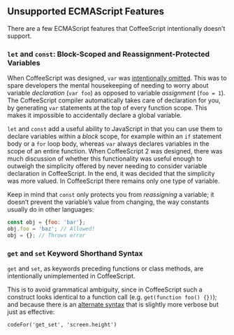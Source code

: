 ## Unsupported ECMAScript Features

There are a few ECMAScript features that CoffeeScript intentionally doesn’t support.

### `let` and `const`: Block-Scoped and Reassignment-Protected Variables

When CoffeeScript was designed, `var` was [intentionally omitted](https://github.com/jashkenas/coffeescript/issues/238#issuecomment-153502). This was to spare developers the mental housekeeping of needing to worry about variable _declaration_ (`var foo`) as opposed to variable _assignment_ (`foo = 1`). The CoffeeScript compiler automatically takes care of declaration for you, by generating `var` statements at the top of every function scope. This makes it impossible to accidentally declare a global variable.

`let` and `const` add a useful ability to JavaScript in that you can use them to declare variables within a _block_ scope, for example within an `if` statement body or a `for` loop body, whereas `var` always declares variables in the scope of an entire function. When CoffeeScript 2 was designed, there was much discussion of whether this functionality was useful enough to outweigh the simplicity offered by never needing to consider variable declaration in CoffeeScript. In the end, it was decided that the simplicity was more valued. In CoffeeScript there remains only one type of variable.

Keep in mind that `const` only protects you from _reassigning_ a variable; it doesn’t prevent the variable’s value from changing, the way constants usually do in other languages:

```js
const obj = {foo: 'bar'};
obj.foo = 'baz'; // Allowed!
obj = {}; // Throws error
```

### `get` and `set` Keyword Shorthand Syntax

`get` and `set`, as keywords preceding functions or class methods, are intentionally unimplemented in CoffeeScript.

This is to avoid grammatical ambiguity, since in CoffeeScript such a construct looks identical to a function call (e.g. `get(function foo() {})`); and because there is an [alternate syntax](https://developer.mozilla.org/en-US/docs/Web/JavaScript/Reference/Global_Objects/Object/defineProperty) that is slightly more verbose but just as effective:

```
codeFor('get_set', 'screen.height')
```
